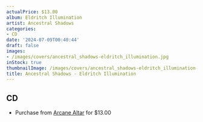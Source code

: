 ```yaml
---
actualPrice: $13.00
album: Eldritch Illumination
artist: Ancestral Shadows
categories:
- CD
date: '2024-07-09T00:40:44'
draft: false
images:
- /images/covers/ancestral_shadows-eldritch_illumination.jpg
inStock: true
thumbnailImage: /images/covers/ancestral_shadows-eldritch_illumination-thumb.jpg
title: Ancestral Shadows - Eldritch Illumination
---
```


## CD
* Purchase from [Arcane Altar](https://arcanealtar.bigcartel.com/product/ancestral-shadows-eldritch-illumination-cd) for $13.00
